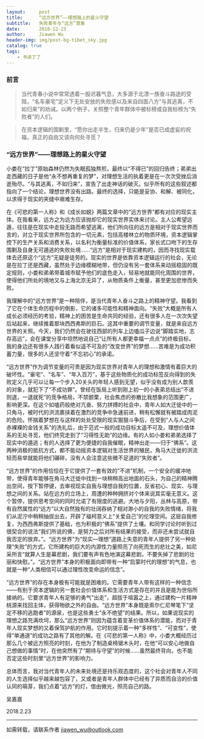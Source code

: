 ```yaml
---
layout:     post
title:      “远方世界”——理想路上的星火守望
subtitle:   失败青年与“远方”意象
date:       2018-12-23
author:     Jiawen Wu
header-img: img/post-bg-tibet_sky.jpg
catalog: true
tags:
    - 书读了了
---
```

<script type="text/javascript">
// 禁止右键菜单
document.oncontextmenu = function(){ return false; };
// 禁止文字选择
document.onselectstart = function(){ return false; };
// 禁止复制
document.oncopy = function(){ return false; };
// 禁止剪切
document.oncut = function(){ return false; };
// 禁止粘贴
document.onpaste = function(){ return false; };
</script>

### 前言

> 当代青春小说中常常透着一股迟暮气息，大多源于北漂一族奋斗路途的受阻，“名车豪宅”定义下无处安放的失败感以及来自四面八方“与其逃离，不如归来”的劝诫。以两个例子，关照整个青年群体中被标榜或自我标榜为“失败者”的人们。

> 在资本逻辑的围剿里，“愿你出走半生，归来仍是少年”是否已成虚妄的祝福，真正的自由又该向何处寻觅？

### “远方世界”——理想路上的星火守望

小娄在“拉丁”原始森林仍然为失眠孤独熬煎，最终以“不得已”的回归告终；弟弟出走西藏的日子是他“永不想再重复的梦”，对理想生活的执着更是在一次次受挫后消逝殆尽。“与其逃离，不如归来”，宣告了出走神话的破灭。似乎所有的这些叙述都指向了一个结论，理想世界没有出路。最终的选择，只能是妥协、和解、被同化，以求得于现实的夹缝中艰难生存。

在《可悲的第一人称》和《成长如蜕》两篇文章中的“远方世界”都有对应的现实主体。在我看来，远方之为远方应该抛却它的现实世界实体来讨论。主人公希望远遁，往往是在现实中走投无路而希望逃离，他们所向往的远方是相对于现实世界而言的，对立于现实世界所包含的一切元素，包括高楼林立的物质环境，资本逻辑掌控下的生产关系和消费关系，以名利为衡量标准的价值体系，家长式口吻下的生存围剿及自身无可遁逃的失败处境……“远方”是相对于现实建构的，因而寻找现实载体去还原这个“远方”无疑是徒劳的。现实的世界是依靠资本逻辑运行的社会，无论是在拉丁还是西藏，虽然处于边缘模糊地带，但仍没有另一套体系来动摇稳固的既定规则，小娄和弟弟带着城市赋予他们的底色走入，轻易地就能同化周围的世界，使得他们所处的境地又与上海北京无异了，从物质条件上衡量，甚至更加悲惨而失败。

我理解中的“远方世界”是一种陪伴，是当代青年人奋斗之路上的精神守望。我看到了它在个体生命历程中的倒影，它的诸多可能性和精神面向。“失败”大概是所有人成长必须经历的考验，精神上的困苦是生命共同的经验，还有很多人在一次次失望后站起来，继续推着那块西西弗斯的巨石。这其中重要的调节变量，就是来自远方世界的关照。今天，我们仍然会在驶往西部的列车上边嗑瓜子边说“脚踏实地，志存高远”，会在课堂分享中坦然地说自己“让所有人都更幸福一点点”的终极目标，我的身边还有很多人践行着看似遥不可及的“改变世界”的梦想……苦难是为成功积蓄力量，很多的人还坚守着“不忘初心”的承诺。

“远方世界”作为调节变量的可贵是因为现实世界对青年人的理想和激情有着巨大的破坏性。“豪宅”、“名车”、“年入百万”，基于这些物质化的成功标签反向得到的失败定义几乎可以让每一个步入20关头的年轻人感到无望，似乎没有成为别人歆羨的对象，就犯下了“不成功罪”。曾经在饭局上听到刚上初一的小表弟总结出“不进则退，一退就死”的竞争格局，不禁颤栗，社会焦虑的弥散比我想象的范围更广，影响更深。在这个如嗑药般绝对亢奋、努力拼搏的社会中，青年人如大迁徙中的一只角马，被时代的洪流裹挟着在激烈的竞争中急速前进，稍有松懈就有被踏成肉泥的危险。怀揣着梦想在与这样的处处受限的现实狠狠斗争后，在受到“人与人之间赤裸裸的金钱关系”的洗礼后，由于范式一般的成功目标太遥不可及，理想价值体系的无处寻觅，他们终究走到了“习得性无助”的边缘。有的人如小娄和弟弟选择了现实中的遁逃；有的人选择了更为便捷的自我催眠，精神出走——归于“佛系”。这两种消极的抵抗方式，都不能动摇资本逻辑对生活世界的殖民，角马大迁徙的洪流轻而易举就能将他们碾碎，没有人会注意这些微不足道的“失败者”。

“远方世界”的作用恰恰在于它提供了一套有效的“不进”机制，一个安全的缓冲地带，使得青年能够在角马大迁徙中找到一块稍稍高出地面的石头，为自己的精神腾出空间，按下暂停键，去审视现实自我与理想自我的位置，反省初心、现实、与理想之间的关系。站在远方的立场上，周遭的种种拥挤对个体来说其实毫无意义。这个暂停，提供思考空间的同时允诺了有限度的逃避。大地与夕阳，丛林与高原，带有自然属性的“远方”以大自然独有的壮阔吞纳了相对渺小的自我的失败情绪，将我们从泥泞中稍稍抽拔出去，开辟了福柯意义上“关爱自己”的伦理空间。这层自我修复，为西西弗斯提供了基础，也为积极的“佛系”提供了土壤。和同学讨论时听到过很契合的说法“我们所说的佛，是努力之后对所有结果的接受，而非还未尝试就自我否定的放弃。”。“远方世界”为“现实—理想”道路上失意的青年人提供了另一种处理“失败”的方式，它所建构的巨大的内源性力量照亮了向死而生的悲壮之美，如尼采所言“就算人生是幕悲剧，我们要有声有色地演这幕悲剧，不要失掉了悲剧的壮丽和快慰。”。“远方世界”本身的积极面向即带有一种“启蒙时代的理想”的气息，也就是一种“人类相信可以通过理性改变命运的信念”。

 “远方世界”的存在本身极有可能就是困难的。它需要青年人带有这样的一种信念——有别于资本逻辑的另一套社会价值体系和生活方式是存在的并且是能为世俗所接纳的。它要求青年人有足够的勇气“出走”，超拔于喧嚣之上，通过建构一片精神桃源来找回主体，获得物欲之外的自由。“远方世界”本身既是索尔仁尼琴笔下“坚定不移的逃跑者”的源泉，也是这些勇士“永不绝望”的结果。所以，如果说现实的理想之路充满坎坷，那么“远方世界”则因为蕴含着变革价值体系的潜能，而对于青年人现实梦想的又着保驾护航的作用。它时刻提示着一种“多样性”、“可变性”，使得“单通道”的成功之路有了其他的解。在《可悲的第一人称》中，小娄大概经历过那么几个被远方照亮的时刻，在他为了制造桌椅锯木头时，在他“可以安心地做自己想做的事情”时，在他突然有了“期待与守望”的时候……虽然最终背向，也不能否定这些时刻里“远方世界”的影响力。

总体而言，我对当代青年人的未来处境还是持乐观态度的，这个社会对青年人不同的人生选择似乎越来越包容了，又或者是青年人群体中已经有了异质而自洽的价值认同的萌芽，我们点着“远方”的灯，借由微光，照亮自己的路。


吴嘉嘉

2018.2.23

***
如需转载，请联系作者 <a href="jiawen_wu@outlook.com"> jiawen_wu@outlook.com</a> 
